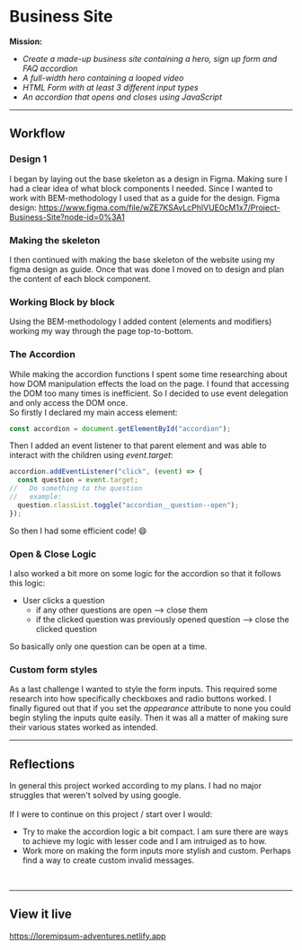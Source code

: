 # Business Site

**Mission:** 
- *Create a made-up business site containing a hero, sign up form and FAQ accordion*
- *A full-width hero containing a looped video*
- *HTML Form with at least 3 different input types*
- *An accordion that opens and closes using JavaScript*

***

## Workflow

### Design 1
I began by laying out the base skeleton as a design in Figma. Making sure I had a clear idea of what block components I needed. Since I wanted to work with BEM-methodology I used that as a guide for the design.
Figma design: https://www.figma.com/file/wZE7KSAvLcPhlVUE0cM1x7/Project-Business-Site?node-id=0%3A1

### Making the skeleton
I then continued with making the base skeleton of the website using my figma design as guide. Once that was done I moved on to design and plan the content of each block component. 

### Working Block by block
Using the BEM-methodology I added content (elements and modifiers) working my way through the page top-to-bottom. 

### The Accordion
While making the accordion functions I spent some time researching about how DOM manipulation effects the load on the page. I found that accessing the DOM too many times is inefficient. So I decided to use event delegation and only access the DOM once.
<br>
So firstly I declared my main access element:

```js
const accordion = document.getElementById("accordion");
```
Then I added an event listener to that parent element and was able to interact with the children using *event.target*:
```js
accordion.addEventListener("click", (event) => {
  const question = event.target;
//   Do something to the question
//   example:
  question.classList.toggle("accordion__question--open");
});

```
So then I had some efficient code! 😄
<br>

### Open & Close Logic

I also worked a bit more on some logic for the accordion so that it follows this logic:
- User clicks a question
  - if any other questions are open --> close them
  - if the clicked question was previously opened question --> close the clicked question

So basically only one question can be open at a time. 

### Custom form styles
As a last challenge I wanted to style the form inputs. This required some research into how specifically checkboxes and radio buttons worked. I finally figured out that if you set the *appearance* attribute to none you could begin styling the inputs quite easily. Then it was all a matter of making sure their various states worked as intended.

***

## Reflections
In general this project worked according to my plans. I had no major struggles that weren't solved by using google. 
<br>
<br>
If I were to continue on this project / start over I would:
- Try to make the accordion logic a bit compact. I am sure there are ways to achieve my logic with lesser code and I am intruiged as to how. 
- Work more on making the form inputs more stylish and custom. Perhaps find a way to create custom invalid messages.

<br>

***

## View it live
https://loremipsum-adventures.netlify.app

